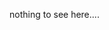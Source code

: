 <!---
ksmbhv/ksmbhv is a ✨ special ✨ repository because its `README.md` (this file) appears on your GitHub profile.
You can click the Preview link to take a look at your changes.
--->
nothing to see here....
